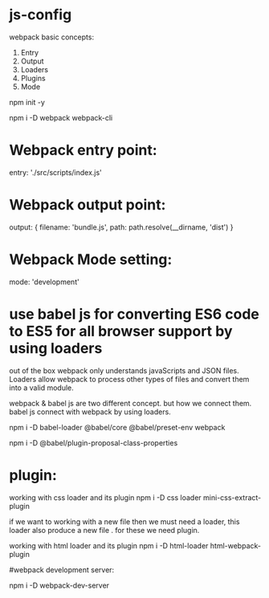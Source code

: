 # js-config

webpack basic concepts:
1. Entry
2. Output
3. Loaders
4. Plugins
5. Mode


npm init -y

npm i -D webpack webpack-cli

# Webpack entry point:
 entry: './src/scripts/index.js'
# Webpack output point:
 output: {
        filename: 'bundle.js',
        path: path.resolve(__dirname, 'dist')
    }
# Webpack Mode setting:
mode: 'development'



# use babel js for converting ES6 code to ES5 for all browser support by using loaders
out of the box webpack only understands javaScripts and JSON files. 
Loaders allow webpack to process other types of files and convert them into a valid module.   

webpack & babel js are two different concept. but how we connect them.
babel js connect with webpack by using loaders. 

npm i -D babel-loader @babel/core @babel/preset-env webpack

npm i -D @babel/plugin-proposal-class-properties

# plugin: 
working with css loader and its plugin
npm i -D css loader mini-css-extract-plugin

if we want to working with a new file then we must need 
a loader, this loader also produce a new file . for these we need plugin. 

working with html loader and its plugin
npm i -D html-loader html-webpack-plugin

#webpack development server:

npm i -D webpack-dev-server